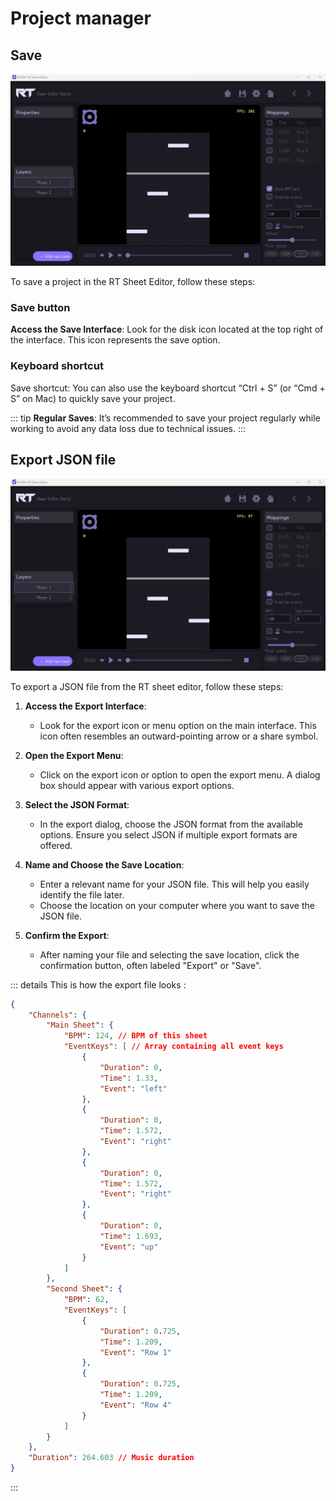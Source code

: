 # Project manager

## Save

![An image](video\Project\save.gif)

To save a project in the RT Sheet Editor, follow these steps:

### Save button

**Access the Save Interface**:
Look for the disk icon located at the top right of the interface. This icon represents the save option.

### Keyboard shortcut

Save shortcut: You can also use the keyboard shortcut “Ctrl + S” (or “Cmd + S” on Mac) to quickly save your project.

::: tip
**Regular Saves**: It’s recommended to save your project regularly while working to avoid any data loss due to technical issues.
:::

## Export JSON file

![An image](video\Project\export.gif)


To export a JSON file from the RT sheet editor, follow these steps:

1. **Access the Export Interface**:
   - Look for the export icon or menu option on the main interface. This icon often resembles an outward-pointing arrow or a share symbol.

2. **Open the Export Menu**:
   - Click on the export icon or option to open the export menu. A dialog box should appear with various export options.

3. **Select the JSON Format**:
   - In the export dialog, choose the JSON format from the available options. Ensure you select JSON if multiple export formats are offered.

4. **Name and Choose the Save Location**:
   - Enter a relevant name for your JSON file. This will help you easily identify the file later.
   - Choose the location on your computer where you want to save the JSON file.

5. **Confirm the Export**:
   - After naming your file and selecting the save location, click the confirmation button, often labeled "Export" or "Save".


::: details This is how the export file looks :
```json
{
    "Channels": {
        "Main Sheet": {
            "BPM": 124, // BPM of this sheet
            "EventKeys": [ // Array containing all event keys
                {
                    "Duration": 0,
                    "Time": 1.33,
                    "Event": "left"
                },
                {
                    "Duration": 0,
                    "Time": 1.572,
                    "Event": "right"
                },
                {
                    "Duration": 0,
                    "Time": 1.572,
                    "Event": "right"
                },
                {
                    "Duration": 0,
                    "Time": 1.693,
                    "Event": "up"
                }
            ]
        },
        "Second Sheet": {
            "BPM": 62,
            "EventKeys": [
                {
                    "Duration": 0.725,
                    "Time": 1.209,
                    "Event": "Row 1"
                },
                {
                    "Duration": 0.725,
                    "Time": 1.209,
                    "Event": "Row 4"
                }
            ]
        }
    },
    "Duration": 264.603 // Music duration
}
```
:::